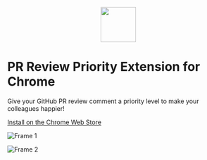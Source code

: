 <p align="center"> 
<img src="https://user-images.githubusercontent.com/5107241/83484900-8507e600-a4d8-11ea-936f-a9f969f88006.png" style="width: 80px">
</p>

# PR Review Priority Extension for Chrome

Give your GitHub PR review comment a priority level to make your colleagues happier!

[Install on the Chrome Web Store](https://chrome.google.com/webstore/detail/mcngolehbdnjjdgbcafgkgigjmplbmhb)

![Frame 1](https://user-images.githubusercontent.com/5107241/83484882-7c171480-a4d8-11ea-84ff-2b3d6e3858b3.png)

![Frame 2](https://user-images.githubusercontent.com/5107241/83484887-7e796e80-a4d8-11ea-9008-3839960cab5a.png)
